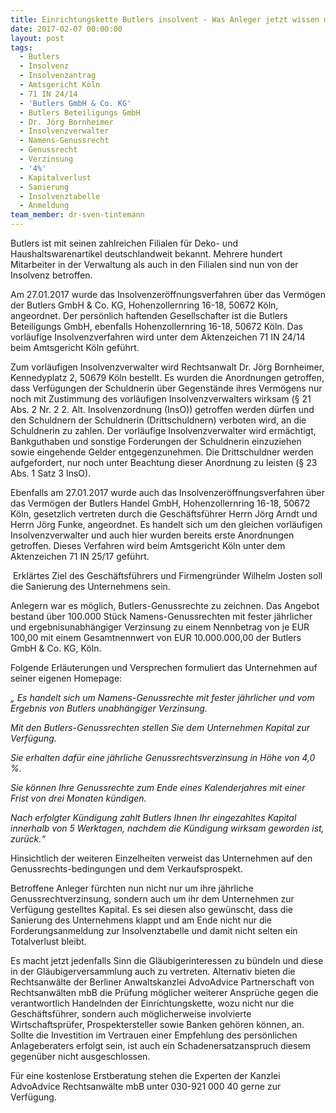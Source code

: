 ```yaml
---
title: Einrichtungskette Butlers insolvent - Was Anleger jetzt wissen müssen
date: 2017-02-07 00:00:00
layout: post
tags:
  - Butlers
  - Insolvenz
  - Insolvenzantrag
  - Amtsgericht Köln
  - 71 IN 24/14
  - 'Butlers GmbH & Co. KG'
  - Butlers Beteiligungs GmbH
  - Dr. Jörg Bornheimer
  - Insolvenzverwalter
  - Namens-Genussrecht
  - Genussrecht
  - Verzinsung
  - '4%'
  - Kapitalverlust
  - Sanierung
  - Insolvenztabelle
  - Anmeldung
team_member: dr-sven-tintemann
---
```



Butlers ist mit seinen zahlreichen Filialen für Deko- und Haushaltswarenartikel deutschlandweit bekannt. Mehrere hundert Mitarbeiter in der Verwaltung als auch in den Filialen sind nun von der Insolvenz betroffen.

Am 27.01.2017 wurde das Insolvenzeröffnungsverfahren über das Vermögen der Butlers GmbH & Co. KG, Hohenzollernring 16-18, 50672 Köln, angeordnet. Der persönlich haftenden Gesellschafter ist die Butlers Beteiligungs GmbH, ebenfalls Hohenzollernring 16-18, 50672 Köln. Das vorläufige Insolvenzverfahren wird unter dem Aktenzeichen 71 IN 24/14 beim Amtsgericht Köln geführt.

Zum vorläufigen Insolvenzverwalter wird Rechtsanwalt Dr. Jörg Bornheimer, Kennedyplatz 2, 50679 Köln bestellt. Es wurden die Anordnungen getroffen, dass Verfügungen der Schuldnerin über Gegenstände ihres Vermögens nur noch mit Zustimmung des vorläufigen Insolvenzverwalters wirksam (§ 21 Abs. 2 Nr. 2 2. Alt. Insolvenzordnung (InsO)) getroffen werden dürfen und den Schuldnern der Schuldnerin (Drittschuldnern) verboten wird, an die Schuldnerin zu zahlen. Der vorläufige Insolvenzverwalter wird ermächtigt, Bankguthaben und sonstige Forderungen der Schuldnerin einzuziehen sowie eingehende Gelder entgegenzunehmen. Die Drittschuldner werden aufgefordert, nur noch unter Beachtung dieser Anordnung zu leisten (§ 23 Abs. 1 Satz 3 InsO).

Ebenfalls am 27.01.2017 wurde auch das Insolvenzeröffnungsverfahren über das Vermögen der Butlers Handel GmbH, Hohenzollernring 16-18, 50672 Köln, gesetzlich vertreten durch die Geschäftsführer Herrn Jörg Arndt und Herrn Jörg Funke, angeordnet. Es handelt sich um den gleichen vorläufigen Insolvenzverwalter und auch hier wurden bereits erste Anordnungen getroffen. Dieses Verfahren wird beim Amtsgericht Köln unter dem Aktenzeichen 71 IN 25/17 geführt.

 Erklärtes Ziel des Geschäftsführers und Firmengründer Wilhelm Josten soll die Sanierung des Unternehmens sein.

Anlegern war es möglich, Butlers-Genussrechte zu zeichnen. Das Angebot bestand über 100.000 Stück Namens-Genussrechten mit fester jährlicher und ergebnisunabhängiger Verzinsung zu einem Nennbetrag von je EUR 100,00 mit einem Gesamtnennwert von EUR 10.000.000,00 der Butlers GmbH & Co. KG, Köln.

Folgende Erläuterungen und Versprechen formuliert das Unternehmen auf seiner eigenen Homepage:

*„ Es handelt sich um Namens-Genussrechte mit fester jährlicher und vom Ergebnis von Butlers unabhängiger Verzinsung.*

*Mit den Butlers-Genussrechten stellen Sie dem Unternehmen Kapital zur Verfügung.*

*Sie erhalten dafür eine jährliche Genussrechtsverzinsung in Höhe von 4,0 %.*

*Sie können Ihre Genussrechte zum Ende eines Kalenderjahres mit einer Frist von drei Monaten kündigen.*

*Nach erfolgter Kündigung zahlt Butlers Ihnen Ihr eingezahltes Kapital innerhalb von 5 Werktagen, nachdem die Kündigung wirksam geworden ist, zurück.“*

Hinsichtlich der weiteren Einzelheiten verweist das Unternehmen auf den Genussrechts-bedingungen und dem Verkaufsprospekt.

Betroffene Anleger fürchten nun nicht nur um ihre jährliche Genussrechtverzinsung, sondern auch um ihr dem Unternehmen zur Verfügung gestelltes Kapital. Es sei diesen also gewünscht, dass die Sanierung des Unternehmens klappt und am Ende nicht nur die Forderungsanmeldung zur Insolvenztabelle und damit nicht selten ein Totalverlust bleibt.

Es macht jetzt jedenfalls Sinn die Gläubigerinteressen zu bündeln und diese in der Gläubigerversammlung auch zu vertreten. Alternativ bieten die Rechtsanwälte der Berliner Anwaltskanzlei AdvoAdvice Partnerschaft von Rechtsanwälten mbB die Prüfung möglicher weiterer Ansprüche gegen die verantwortlich Handelnden der Einrichtungskette, wozu nicht nur die Geschäftsführer, sondern auch möglicherweise involvierte Wirtschaftsprüfer, Prospektersteller sowie Banken gehören können, an. Sollte die Investition im Vertrauen einer Empfehlung des persönlichen Anlageberaters erfolgt sein, ist auch ein Schadenersatzanspruch diesem gegenüber nicht ausgeschlossen.

Für eine kostenlose Erstberatung stehen die Experten der Kanzlei AdvoAdvice Rechtsanwälte mbB unter 030-921 000 40 gerne zur Verfügung.